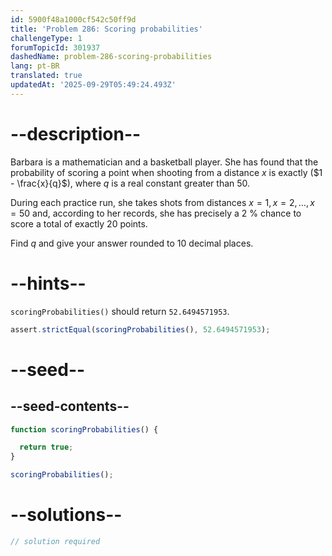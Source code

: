 ```yaml
---
id: 5900f48a1000cf542c50ff9d
title: 'Problem 286: Scoring probabilities'
challengeType: 1
forumTopicId: 301937
dashedName: problem-286-scoring-probabilities
lang: pt-BR
translated: true
updatedAt: '2025-09-29T05:49:24.493Z'
---
```


# --description--

Barbara is a mathematician and a basketball player. She has found that the probability of scoring a point when shooting from a distance $x$ is exactly ($1 - \frac{x}{q}$), where $q$ is a real constant greater than 50.

During each practice run, she takes shots from distances $x = 1, x = 2, \ldots, x = 50$ and, according to her records, she has precisely a 2 % chance to score a total of exactly 20 points.

Find $q$ and give your answer rounded to 10 decimal places.

# --hints--

`scoringProbabilities()` should return `52.6494571953`.

```js
assert.strictEqual(scoringProbabilities(), 52.6494571953);
```

# --seed--

## --seed-contents--

```js
function scoringProbabilities() {

  return true;
}

scoringProbabilities();
```

# --solutions--

```js
// solution required
```
